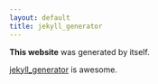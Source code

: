 ```yaml
---
layout: default
title: jekyll_generator
---
```


**This website** was generated by itself.

<a href="http://github.com/drnic/jekyll_generator">jekyll_generator</a> is awesome.